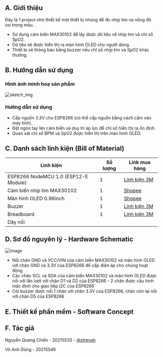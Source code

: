 ## A. Giới thiệu
  Đây là 1 project nhỏ thiết kế một thiết bị nhúng để đo nhịp tim và nồng độ oxi trong máu.
  - Sử dụng cảm biến MAX30102 để lấy được dữ liệu về nhịp tim và chỉ số SpO2.
  - Dữ liệu sẽ được hiển thị ra màn hình OLED cho người dùng.
  - Thiết bị sẽ thông báo bằng buzzer nếu chỉ số nhịp tim và SpO2 khác thường.
## B.  Hướng dẫn sử dụng
### Hình ảnh minh hoạ sản phẩm
![sketch_img](https://github.com/ztrevah/SpO2/assets/93901738/473c8b42-57cc-43ff-8469-9798860ff3f1)
### Hướng dẫn sử dụng
- Cấp nguồn 3.3V cho ESP8266 (có thể cấp nguồn bằng cách cắm vào máy tính).
- Đặt ngón tay lên cảm biến và duy trì áp lực để chỉ số hiển thị ra ổn định.
- Quan sát chỉ số BPM và SpO2 được hiển thị trên màn hình OLED.
## C. Danh sách linh kiện (Bill of Material)
| Linh kiện | Số lượng | Link mua hàng | 
| --- | --- | ---|
| ESP8266 NodeMCU 1.0 (ESP12-E Module) | 1 | [Linh kiện 3M](https://chotroihn.vn/module-iot-esp8266-esp-12e-cp2102-k1b7-6-8g) |
| Cảm biến nhịp tim MAX30102 | 1 | [Shopee](https://shopee.vn/Module-c%E1%BA%A3m-bi%E1%BA%BFn-nh%E1%BB%8Bp-tim-v%C3%A0-n%E1%BB%93ng-%C4%91%E1%BB%99-oxy-trong-m%C3%A1u-MAX30102-1.8-3.3V-5V-i.70782946.7316453605?sp_atk=435a61c9-8578-41a7-a56f-f4a583c9aab2&xptdk=435a61c9-8578-41a7-a56f-f4a583c9aab2) |
| Màn hình OLED 0.96inch | 1 | [Shopee](https://shopee.vn/M%C3%A0n-h%C3%ACnh-hi%E1%BB%83n-th%E1%BB%8B-128x64-Oled-0.96-Inch-giao-Ti%E1%BA%BFp-I2C-chuy%C3%AAn-d%E1%BB%A5ng-SSD1315-SSD1306-i.16504852.12103032615?sp_atk=41724e15-7898-42fd-bf72-608a1e33ee42&xptdk=41724e15-7898-42fd-bf72-608a1e33ee42) |
| Buzzer | 1 | [Linh kiện 3M](https://chotroihn.vn/coi-chip-9-5x12mm) |
| Breadboard | 1 | [Linh kiện 3M](https://chotroihn.vn/board-test-mb-102-16-5x5-5) |
| Dây nối |  |  |

## D. Sơ đồ nguyên lý - Hardware Schematic
![image](https://github.com/ztrevah/SpO2/assets/93901738/0c9eb88e-fda1-45c0-95fc-70ebf8d9ecd0)
- Nối chân GND và VCC/VIN của cảm biến MAX30102 và màn hình OLED với chân GND và 3.3V của ESP8266 để cấp điện áp cho chúng hoạt động
- Các chân SCL và SDA của cảm biến MAX30102 và màn hình OLED được nối với lần lượt với chân D1 và D2 của ESP8266 - 2 chân được cấu hình mặc định cho giao tiếp I2C của ESP8266
- Còi buzzer được nối 1 chân với chân 3.3V của ESP8266, chân còn lại nối với chân D5 của ESP8266
## E.  Thiết kế phần mềm - Software Concept
   
## F. Tác giả
   Nguyễn Quang Chiến - 20215533 - [@ztrevah](https://github.com/ztrevah/SpO2)
   
   Võ Anh Dũng - 20215548
